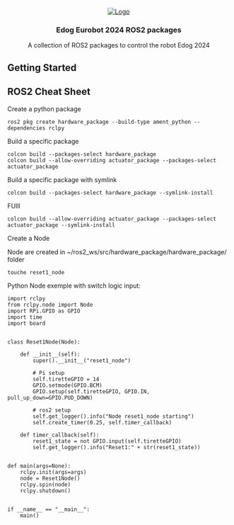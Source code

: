 <!-- PROJECT LOGO -->
<br />
<div align="center">
  <a href="https://github.com/othneildrew/Best-README-Template">
    <img src="https://i.postimg.cc/BZcpdHgc/table-2024-Feb-25-11-50-22-AM-000-Customized-View5422542567.png" alt="Logo">
  </a>

  <h3 align="center">Edog Eurobot 2024 ROS2 packages </h3>

  <p align="center">
    A collection of ROS2 packages to control the robot Edog 2024
    </p>
</div>


## Getting Started

## ROS2 Cheat Sheet

Create a python package
```shell
ros2 pkg create hardware_package --build-type ament_python --dependencies rclpy
```

Build a specific package
```shell
colcon build --packages-select hardware_package
colcon build --allow-overriding actuator_package --packages-select actuator_package 

```

Build a specific package with symlink
```shell
colcon build --packages-select hardware_package --symlink-install
```
FUlll
```shell
colcon build --allow-overriding actuator_package --packages-select actuator_package --symlink-install
```


Create a Node

Node are created in ~/ros2_ws/src/hardware_package/hardware_package/ folder
```shell
touche reset1_node
```

Python Node exemple with switch logic input:
```python#!/usr/bin/env python3
import rclpy
from rclpy.node import Node
import RPi.GPIO as GPIO
import time
import board


class Reset1Node(Node):

    def __init__(self):
        super().__init__("reset1_node")

        # Pi setup
        self.tiretteGPIO = 14
        GPIO.setmode(GPIO.BCM)
        GPIO.setup(self.tiretteGPIO, GPIO.IN, pull_up_down=GPIO.PUD_DOWN)

        # ros2 setup
        self.get_logger().info("Node reset1_node starting")
        self.create_timer(0.25, self.timer_callback)

    def timer_callback(self):
        reset1_state = not GPIO.input(self.tiretteGPIO)
        self.get_logger().info("Reset1:" + str(reset1_state))


def main(args=None):
    rclpy.init(args=args)
    node = Reset1Node()
    rclpy.spin(node)
    rclpy.shutdown()


if __name__ == "__main__":
    main()

```